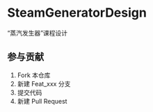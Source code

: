 # SteamGeneratorDesign
“蒸汽发生器”课程设计


## 参与贡献

1.  Fork 本仓库
2.  新建 Feat_xxx 分支
3.  提交代码
4.  新建 Pull Request

